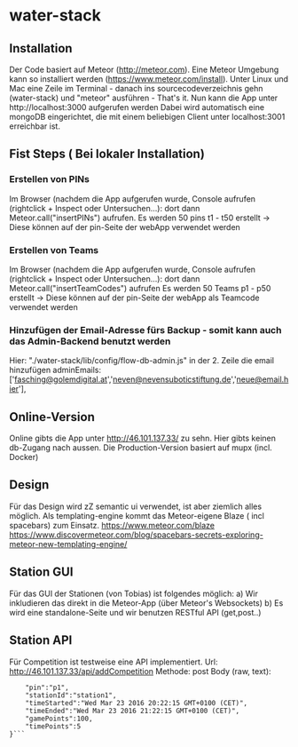 # water-stack

## Installation
Der Code basiert auf Meteor (http://meteor.com). Eine Meteor Umgebung kann so installiert werden (https://www.meteor.com/install). Unter Linux und Mac eine Zeile im Terminal - danach ins sourcecodeverzeichnis gehn (water-stack) und "meteor" ausführen - That's it. Nun kann die App unter http://localhost:3000 aufgerufen werden
Dabei wird automatisch eine mongoDB eingerichtet, die mit einem beliebigen Client unter localhost:3001 erreichbar ist.

## Fist Steps ( Bei lokaler Installation)
### Erstellen von PINs
Im Browser (nachdem die App aufgerufen wurde, Console aufrufen (rightclick + Inspect oder Untersuchen...): dort dann Meteor.call("insertPINs") aufrufen.
Es werden 50 pins t1 - t50 erstellt -> Diese können auf der pin-Seite der webApp verwendet werden

### Erstellen von Teams
Im Browser (nachdem die App aufgerufen wurde, Console aufrufen (rightclick + Inspect oder Untersuchen...): dort dann Meteor.call("insertTeamCodes") aufrufen
Es werden 50 Teams p1 - p50 erstellt -> Diese können auf der pin-Seite der webApp als Teamcode verwendet werden

### Hinzufügen der Email-Adresse fürs Backup - somit kann auch das Admin-Backend benutzt werden
Hier: "./water-stack/lib/config/flow-db-admin.js" in der 2. Zeile die email hinzufügen
adminEmails: ['fasching@golemdigital.at','neven@nevensuboticstiftung.de','neue@email.hier'],

## Online-Version
Online gibts die App unter http://46.101.137.33/ zu sehn. Hier gibts keinen db-Zugang nach aussen. Die Production-Version basiert auf mupx (incl. Docker)

## Design
Für das Design wird zZ semantic ui verwendet, ist aber ziemlich alles möglich. Als templating-engine kommt das Meteor-eigene Blaze ( incl spacebars) zum Einsatz. 
https://www.meteor.com/blaze
https://www.discovermeteor.com/blog/spacebars-secrets-exploring-meteor-new-templating-engine/

## Station GUI
Für das GUI der Stationen (von Tobias) ist folgendes möglich:
a) Wir inkludieren das direkt in die Meteor-App (über Meteor's Websockets)
b) Es wird eine standalone-Seite und wir benutzen RESTful API (get,post..) 

## Station API
Für Competition ist testweise eine API implementiert.
Url: http://46.101.137.33/api/addCompetition
Methode: post
Body (raw, text): 

  ```{
      "pin":"p1",
      "stationId":"station1",
      "timeStarted":"Wed Mar 23 2016 20:22:15 GMT+0100 (CET)",
      "timeEnded":"Wed Mar 23 2016 21:22:15 GMT+0100 (CET)",
      "gamePoints":100,
      "timePoints":5
  }```


